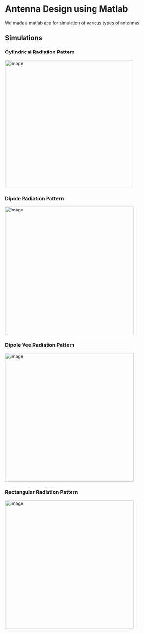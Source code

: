# Antenna Design using Matlab
We made a matlab app for simulation of various types of antennas

## Simulations
### Cylindrical Radiation Pattern
<img width="418" alt="image" src="https://github.com/ivansh-b/antenna-matlab/assets/81631807/a1c06708-9753-45b3-beb1-bdb76dd67a65">

### Dipole Radiation Pattern
<img width="419" alt="image" src="https://github.com/ivansh-b/antenna-matlab/assets/81631807/0347ff59-e17f-468f-8d89-be026a2ab79e">

### Dipole Vee Radiation Pattern
<img width="420" alt="image" src="https://github.com/ivansh-b/antenna-matlab/assets/81631807/87866a02-f574-4ec4-aad4-88e6e435bb25">

### Rectangular Radiation Pattern
<img width="419" alt="image" src="https://github.com/ivansh-b/antenna-matlab/assets/81631807/c1ae5ece-a6a5-4d67-a6be-f3e262b2e05e">
